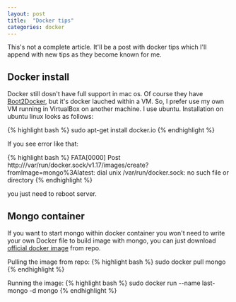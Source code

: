 ```yaml
---
layout: post
title:  "Docker tips"
categories: docker
---
```

This's not a complete article. It'll be a post with docker tips which I'll append with new tips as they become known for me.

## Docker install

Docker still dosn't have full support in mac os. Of course they have [Boot2Docker][2], but it's docker lauched within a VM. So, I prefer use my own VM running in VirtualBox on another machine. I use ubuntu. Installation on ubuntu linux looks as follows:

{% highlight bash %}
sudo apt-get install docker.io
{% endhighlight %}

If you see error like that:

{% highlight bash %}
FATA[0000] Post http:///var/run/docker.sock/v1.17/images/create?fromImage=mongo%3Alatest: dial unix /var/run/docker.sock: no such file or directory
{% endhighlight %}

you just need to reboot server. 

## Mongo container 

If you want to start mongo within docker container you won't need to write your own Docker file to build image with mongo, you can just download [official docker image][1] from repo.

Pulling the image from repo:
{% highlight bash %}
sudo docker pull mongo
{% endhighlight %}

Running the image:
{% highlight bash %}
sudo docker run --name last-mongo -d mongo
{% endhighlight %}



[1]: https://registry.hub.docker.com/u/library/mongo/
[2]: https://docs.docker.com/installation/mac/